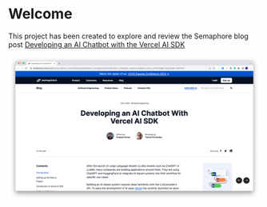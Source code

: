 # Welcome

This project has been created to explore and review the Semaphore blog post [Developing an AI Chatbot with the Vercel AI SDK](https://semaphoreci.com/blog/vercel-ai-sdk)

![](./__screenshots__/developing-an-ai-chatbot-with-vercel-ai-sdk-cover.png)
